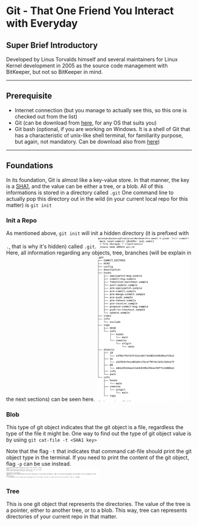 # Git - That One Friend You Interact with Everyday

## Super Brief Introductory
Developed by Linus Torvalds himself and several maintainers for Linux Kernel development in 2005 as the source code management with BitKeeper, but not so BitKeeper in mind.
<hr>

## Prerequisite
- Internet connection (but you manage to actually see this, so this one is checked out from the list)
- Git (can be download from [here](https://git-scm.com/downloads), for any OS that suits you)
- Git bash (optional, if you are working on Windows. It is a shell of Git that has a characteristic of unix-like shell terminal, for familiarity purpose, but again, not mandatory. Can be download also from [here](https://git-scm.com/downloads))
<hr>

## Foundations
In its foundation, Git is almost like a key-value store. In that manner, the key is a [SHA1](google.com), and the value can be either a tree, or a blob.
All of this informations is stored in a directory called `.git`
One command line to actually pop this directory out in the wild (in your current local repo for this matter) is `git init`

### Init a Repo
As mentioned above, `git init` will init a hidden directory (it is prefixed with `.`, that is why it's hidden) called `.git`.
<img src="./assets/git-git_init.png" width="50%" /><br>
Here, all information regarding any objects, tree, branches (will be explain in the next sections) can be seen here.
<img src="./assets/gitInside-inside_.git.png" width="50%">

### Blob
This type of git object indicates that the git object is a file, regardless the type of the file it might be.
One way to find out the type of git object value is by using `git cat-file -t <SHA1 key>`

Note that the flag `-t` that indicates that command cat-file should print the git object type in the terminal.
If you need to print the content of the git object, flag `-p` can be use instead.<br>
<img src="./assets/git-cat_file.png" width="50%"/>

### Tree
This is one git object that represents the directories. The value of the tree is a pointer, either to another tree, or to a blob. This way, tree can represents directories of your current repo in that matter. 